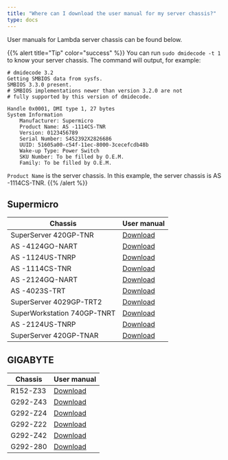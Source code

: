 ```yaml
---
title: "Where can I download the user manual for my server chassis?"
type: docs
---
```


User manuals for Lambda server chassis can be found below.

{{% alert title="Tip" color="success" %}}
You can run `sudo dmidecode -t 1` to know your server chassis. The command
will output, for example:

```
# dmidecode 3.2
Getting SMBIOS data from sysfs.
SMBIOS 3.3.0 present.
# SMBIOS implementations newer than version 3.2.0 are not
# fully supported by this version of dmidecode.

Handle 0x0001, DMI type 1, 27 bytes
System Information
	Manufacturer: Supermicro
	Product Name: AS -1114CS-TNR
	Version: 0123456789
	Serial Number: S452392X2826686
	UUID: 51605a00-c54f-11ec-8000-3cecefcdb48b
	Wake-up Type: Power Switch
	SKU Number: To be filled by O.E.M.
	Family: To be filled by O.E.M.
```

`Product Name` is the server chassis. In this example, the server chassis is
AS -1114CS-TNR.
{{% /alert %}}

## Supermicro

| Chassis | User manual |
| --- | --- |
| SuperServer 420GP-TNR | [Download](https://www.supermicro.com/manuals/superserver/4U/MNL-2389.pdf) |
| AS -4124GO-NART | [Download](https://www.supermicro.com/manuals/superserver/4U/MNL-2379.pdf) |
| AS -1124US-TNRP | [Download](https://www.supermicro.com/manuals/superserver/1U/MNL-2286.pdf) |
| AS -1114CS-TNR | [Download](https://www.supermicro.com/manuals/superserver/1U/MNL-2397.pdf) |
| AS -2124GQ-NART | [Download](https://www.supermicro.com/manuals/superserver/2U/MNL-2356.pdf) |
| AS -4023S-TRT | [Download](https://www.supermicro.com/manuals/superserver/4U/MNL-2037.pdf) |
| SuperServer 4029GP-TRT2 | [Download](https://www.supermicro.com/manuals/superserver/4U/MNL-2107.pdf) |
| SuperWorkstation 740GP-TNRT | [Download](https://www.supermicro.com/manuals/superserver/4U/MNL-2292.pdf) |
| AS -2124US-TNRP | [Download](https://www.supermicro.com/manuals/superserver/2U/MNL-2288.pdf) |
| SuperServer 420GP-TNAR | [Download](https://www.supermicro.com/manuals/superserver/4U/MNL-2350.pdf) |

## GIGABYTE

| Chassis | User manual |
| --- | --- |
| R152-Z33 | [Download](https://download.gigabyte.com/FileList/Manual/server_manual_R152-Z33_e_10.pdf) |
| G292-Z43 | [Download](https://download.gigabyte.com/FileList/Manual/server_system_manual_G292-Z43_e_v10.pdf) |
| G292-Z24 | [Download](https://download.gigabyte.com/FileList/Manual/server_system_manual_G292-Z24_e_A00.pdf) |
| G292-Z22 | [Download](https://download.gigabyte.com/FileList/Manual/server_system_manual_g292-z20_z22_e_1.0.pdf) |
| G292-Z42 | [Download](https://download.gigabyte.com/FileList/Manual/server_system_manual_g292-z40_z42_e_1.0.pdf) |
| G292-280 | [Download](https://download.gigabyte.com/FileList/Manual/server_manual_G292-280_e_10.pdf) |
